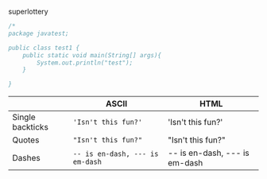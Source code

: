 superlottery
```java
/*
package javatest;

public class test1 {
	public static void main(String[] args){
		System.out.println("test");
	}

}
```
|                  | ASCII                        | HTML              |
 ----------------- | ---------------------------- | ------------------
| Single backticks | `'Isn't this fun?'`            | 'Isn't this fun?' |
| Quotes           | `"Isn't this fun?"`            | "Isn't this fun?" |
| Dashes           | `-- is en-dash, --- is em-dash` | -- is en-dash, --- is em-dash |